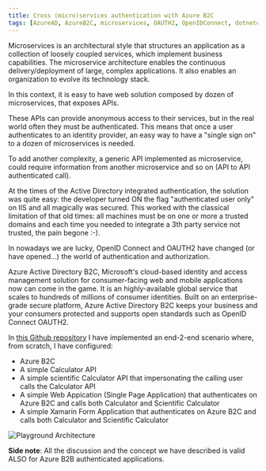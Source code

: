 ```yaml
---
title: Cross (micro)services authentication with Azure B2C 
tags: [AzureAD, AzureB2C, microservices, OAUTH2, OpenIDConnect, dotnetcore, xamarin]
---
```



Microservices  is an architectural style that structures an application as a collection of loosely coupled services, which implement business capabilities. The microservice architecture enables the continuous delivery/deployment of large, complex applications. It also enables an organization to evolve its technology stack.

In this context, it is easy to have web solution composed by dozen of microservices, that exposes APIs. 

These APIs can provide anonymous access to their services, but in the real world often they must be authenticated. This means that once a user authenticates to an identity provider, an easy way to have a "single sign on" to a dozen of microservices is needed.

To add another complexity, a generic API implemented as microservice, could require information from another microservice and so on (API to API authenticated call).

At the times of the Active Directory integrated authentication, the solution was quite easy: the developer turned ON the flag "authenticated user only" on IIS and all magically was secured. This worked with the classical limitation of that old times: all machines must be on one or more a trusted domains and each time you needed to integrate a 3th party service not trusted, the pain begone :-).

In nowadays we are lucky, OpenID Connect and OAUTH2 have changed (or have opened…) the world of authentication and authorization. 

Azure Active Directory B2C, Microsoft's cloud-based identity and access management solution for consumer-facing web and mobile applications now can come in the game. It is an highly-available global service that scales to hundreds of millions of consumer identities. Built on an enterprise-grade secure platform, Azure Active Directory B2C keeps your business and your consumers protected and supports open standards such as OpenID Connect OAUTH2.

In <a href="https://github.com/nicolgit/Azure-B2C-playground" target="_blank">this Github repository</a> I have implemented an end-2-end scenario where, from scratch, I have configured:

* Azure B2C
* A simple Calculator API
* A simple scientific Calculator API that impersonating the calling user calls the Calculator API
* A simple Web Appication (Single Page Application) that authenticates on Azure B2C and calls both Calculator and Scientific Calculator
* A simple Xamarin Form Application that authenticates on Azure B2C and calls both Calculator and Scientific Calculator

![Playground Architecture](https://github.com/nicolgit/azure-b2c-playground/blob/master/assets/architecture.png)

**Side note**: All the discussion and the concept we have described is valid ALSO for Azure B2B authenticated applications.

